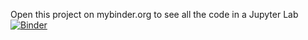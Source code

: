 Open this project on mybinder.org to see all the code in a Jupyter Lab
[![Binder](https://mybinder.org/badge_logo.svg)](https://mybinder.org/v2/gh/TheMartinizer/MultiSolutionPuzzle/binder-20240922-2?labpath=PuzzleGenerator.ipynb)
